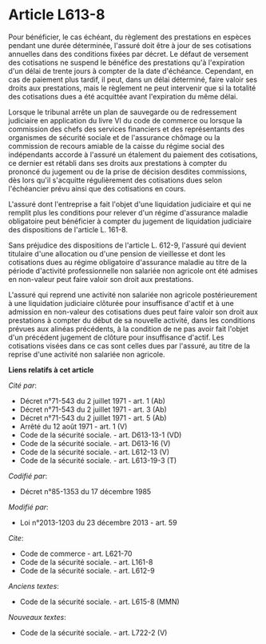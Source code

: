 # Article L613-8

Pour bénéficier, le cas échéant, du règlement des prestations en espèces pendant une durée déterminée, l'assuré doit être à
jour de ses cotisations annuelles dans des conditions fixées par décret. Le défaut de versement des cotisations ne suspend le
bénéfice des prestations qu'à l'expiration d'un délai de trente jours à compter de la date d'échéance. Cependant, en cas de
paiement plus tardif, il peut, dans un délai déterminé, faire valoir ses droits aux prestations, mais le règlement ne peut
intervenir que si la totalité des cotisations dues a été acquittée avant l'expiration du même délai.

Lorsque le tribunal arrête un plan de sauvegarde ou de redressement judiciaire en application du livre VI  du code de
commerce ou lorsque la commission des chefs des services financiers et des représentants des organismes de sécurité sociale
et de l'assurance chômage ou la commission de recours amiable de la caisse du régime social des indépendants accorde à
l'assuré un étalement du paiement des cotisations, ce dernier est rétabli dans ses droits aux prestations à compter du
prononcé du jugement ou de la prise de décision desdites commissions, dès lors qu'il s'acquitte régulièrement des cotisations
dues selon l'échéancier prévu ainsi que des cotisations en cours.

L'assuré dont l'entreprise a fait l'objet d'une liquidation judiciaire et qui ne remplit plus les conditions pour relever
d'un régime d'assurance maladie obligatoire peut bénéficier à compter du jugement de liquidation judiciaire des dispositions
de l'article L. 161-8.

Sans préjudice des dispositions de l'article L. 612-9, l'assuré qui devient titulaire d'une allocation ou d'une pension de
vieillesse et dont les cotisations dues au régime obligatoire d'assurance maladie au titre de la période d'activité
professionnelle non salariée non agricole ont été admises en non-valeur peut faire valoir son droit aux prestations.

L'assuré qui reprend une activité non salariée non agricole postérieurement à une liquidation judiciaire clôturée pour
insuffisance d'actif et à une admission en non-valeur des cotisations dues peut faire valoir son droit aux prestations à
compter du début de sa nouvelle activité, dans les conditions prévues aux alinéas précédents, à la condition de ne pas avoir
fait l'objet d'un précédent jugement de clôture pour insuffisance d'actif. Les cotisations visées dans ce cas sont celles
dues par l'assuré, au titre de la reprise d'une activité non salariée non agricole.

**Liens relatifs à cet article**

_Cité par_:

  - Décret n°71-543 du 2 juillet 1971 - art. 1 (Ab)
  - Décret n°71-543 du 2 juillet 1971 - art. 3 (Ab)
  - Décret n°71-543 du 2 juillet 1971 - art. 5 (Ab)
  - Arrêté du 12 août 1971 - art. 1 (V)
  - Code de la sécurité sociale. - art. D613-13-1 (VD)
  - Code de la sécurité sociale. - art. D613-16 (V)
  - Code de la sécurité sociale. - art. L612-13 (V)
  - Code de la sécurité sociale. - art. L613-19-3 (T)

_Codifié par_:

  - Décret n°85-1353 du 17 décembre 1985

_Modifié par_:

  - Loi n°2013-1203 du 23 décembre 2013 - art. 59

_Cite_:

  - Code de commerce - art. L621-70
  - Code de la sécurité sociale. - art. L161-8
  - Code de la sécurité sociale. - art. L612-9

_Anciens textes_:

  - Code de la sécurité sociale. - art. L615-8 (MMN)

_Nouveaux textes_:

  - Code de la sécurité sociale. - art. L722-2 (V)

